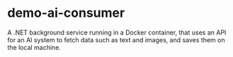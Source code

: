 # demo-ai-consumer
A .NET background service running in a Docker container, that uses an API for an AI system to fetch data such as text and images, and saves them on the local machine.
